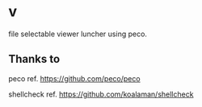 # v
file selectable viewer luncher using peco.

## Thanks to 
peco
ref.
https://github.com/peco/peco

shellcheck
ref.
https://github.com/koalaman/shellcheck
